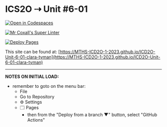 # ICS2O ⇢ Unit #6-01

[![Open in Codespaces](https://classroom.github.com/assets/launch-codespace-7f7980b617ed060a017424585567c406b6ee15c891e84e1186181d67ecf80aa0.svg)](https://classroom.github.com/open-in-codespaces?assignment_repo_id=15073630)

[![Mr Coxall's Super Linter](https://github.com/MTHS-ICD2O-1-2023/ICD2O-Unit-6-01-clara-tyman/workflows/Mr%20Coxall's%20Super%20Linter/badge.svg)](https://github.com/MTHS-ICD2O-1-2023/ICD2O-Unit-6-01-clara-tyman/actions)

[![Deploy Pages](https://github.com/MTHS-ICD2O-1-2023/ICD2O-Unit-6-01-clara-tyman/workflows/Deploy%20Pages/badge.svg)](https://github.com/MTHS-ICD2O-1-2023/ICD2O-Unit-6-01-clara-tyman/actions)

This site can be found at: [https://MTHS-ICD2O-1-2023.github.io/ICD2O-Unit-6-01-clara-tyman](https://MTHS-ICD2O-1-2023.github.io/ICD2O-Unit-6-01-clara-tyman)

---

**NOTES ON INITIAL LOAD:**
- remember to goto on the menu bar:
  - File
  - Go to Repository
  - ⚙ Settings
  - 🗔 Pages
    - then from the "Deploy from a branch ▼" button, select "GitHub Actions"
